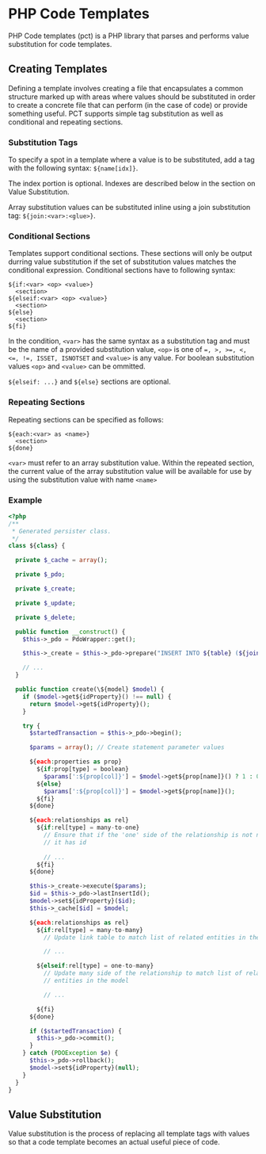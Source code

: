 # PHP Code Templates

PHP Code templates (pct) is a PHP library that parses and performs value
substitution for code templates.

## Creating Templates

Defining a template involves creating a file that encapsulates a common
structure marked up with areas where values should be substituted in order to
create a concrete file that can perform (in the case of code) or provide
something useful. PCT supports simple tag substitution as well as conditional
and repeating sections.

### Substitution Tags

To specify a spot in a template where a value is to be substituted, add a tag
with the following syntax: `${name[idx]}`.

The index portion is optional. Indexes are described below in the section on
Value Substitution.

Array substitution values can be substituted inline using a join substitution
tag: `${join:<var>:<glue>}`.

### Conditional Sections

Templates support conditional sections. These sections will only be output
durring value substitution if the set of substitution values matches the
conditional expression. Conditional sections have to following syntax:

```
${if:<var> <op> <value>}
  <section>
${elseif:<var> <op> <value>}
  <section>
${else}
  <section>
${fi}
```

In the condition, `<var>` has the same syntax as a substitution tag and must be
the name of a provided substitution value, `<op>` is one of `=, >, >=, <, <=,
!=, ISSET, ISNOTSET` and `<value>` is any value. For boolean substitution values
`<op>` and `<value>` can be ommitted.

`${elseif: ...}` and `${else}` sections are optional.

### Repeating Sections

Repeating sections can be specified as follows:

```
${each:<var> as <name>}
  <section>
${done}
```

`<var>` must refer to an array substitution value.  Within the repeated section,
the current value of the array substitution value will be available for use by
using the substitution value with name `<name>`

### Example

```php
<?php
/**
 * Generated persister class.
 */
class ${class} {

  private $_cache = array();

  private $_pdo;

  private $_create;

  private $_update;

  private $_delete;

  public function __construct() {
    $this->_pdo = PdoWrapper::get();

    $this->_create = $this->_pdo->prepare("INSERT INTO ${table} (${join:colNames:,}) VALUES (${join:colParams:,})");

    // ...
  }

  public function create(\${model} $model) {
    if ($model->get${idProperty}() !== null) {
      return $model->get${idProperty}();
    }

    try {
      $startedTransaction = $this->_pdo->begin();

      $params = array(); // Create statement parameter values

      ${each:properties as prop}
        ${if:prop[type] = boolean}
          $params[':${prop[col]}'] = $model->get${prop[name]}() ? 1 : 0;
        ${else}
          $params[':${prop[col]}'] = $model->get${prop[name]}();
        ${fi}
      ${done}

      ${each:relationships as rel}
        ${if:rel[type] = many-to-one}
          // Ensure that if the 'one' side of the relationship is not null that
          // it has id
          
          // ...
        ${fi}
      ${done}

      $this->_create->execute($params);
      $id = $this->_pdo->lastInsertId();
      $model->set${idProperty}($id);
      $this->_cache[$id] = $model;

      ${each:relationships as rel}
        ${if:rel[type] = many-to-many}
          // Update link table to match list of related entities in the model

          // ...

        ${elseif:rel[type] = one-to-many}
          // Update many side of the relationship to match list of related
          // entities in the model

          // ...

        ${fi}
      ${done}

      if ($startedTransaction) {
        $this->_pdo->commit();
      }
    } catch (PDOException $e) {
      $this->_pdo->rollback();
      $model->set${idProperty}(null);
    }
  }
}
```

## Value Substitution

Value substitution is the process of replacing all template tags with values so
that a code template becomes an actual useful piece of code.
